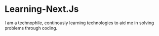 # Learning-Next.Js
I am a technophile, continously learning technologies to aid me in solving problems through coding.
